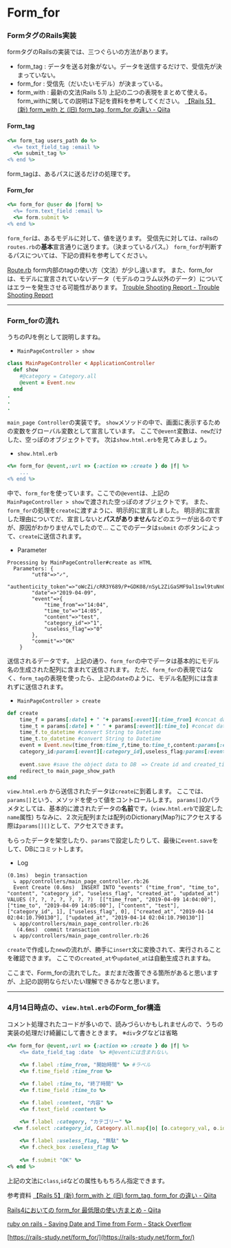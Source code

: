 # Form_for
### FormタグのRails実装
formタグのRailsの実装では、三つぐらいの方法があります。

- form_tag : データを送る対象がない。データを送信するだけで、受信先が決まっていない。
-  form_for : 受信先（だいたいモデル）が決まっている。
- form_with : 最新の文法(Rails 5.1) 上記の二つの表現をまとめて使える。
  			form_withに関しての説明は下記を資料を参考してください。
    			[【Rails 5】(新) form_with と (旧) form_tag, form_for の違い - Qiita](https://qiita.com/hmmrjn/items/24f3b8eade206ace17e2)

#### Form_tag
```ruby
<%= form_tag users_path do %>
  <%= text_field_tag :email %>
  <%= submit_tag %>
<% end %>
```
form_tagは、あるパスに送るだけの処理です。

#### Form_for
```ruby
<%= form_for @user do |form| %>
  <%= form.text_field :email %>
  <%= form.submit %>
<% end %>
```
`form_for`は、あるモデルに対して、値を送ります。
受信先に対しては、railsの`routes.rb`の**基本**宣言通りに送ります。（決まっているパス。）
`form_for`が判断するパスについては、下記の資料を参考してください。

[Route.rb](Route.rb.md)
form内部のtagの使い方（文法）が少し違います。
また、form_forは、モデルに宣言されていないデータ（モデルのコラム以外のデータ）についてはエラーを発生させる可能性があります。
[Trouble Shooting Report - Trouble Shooting Report](bear://x-callback-url/open-note?id=9260712F-C775-4141-9415-A7E2E6E9CBFE-37933-00021883A1933AB1&header=Trouble%20Shooting%20Report)

- - - -

### Form_forの流れ

うちのPJを例として説明しますね。
- `MainPageController > show`
```ruby
class MainPageController < ApplicationController
  def show
    #@category = Category.all
    @event = Event.new
  end
.
.
.
```


`main_page Controller`の実装です。
`show`メソッドの中で、画面に表示するための変数をグローバル変数として宣言しています。
ここで`@event`変数は、`new`だけした、空っぽのオブジェクトです。
次は`show.html.erb`を見てみましょう。



- `show.html.erb`
```ruby
<%= form_for @event,:url => {:action => :create } do |f| %>
	...
<% end %>
```
中で、`form_for`を使っています。ここでの`@event`は、上記の`MainPageController > show`で渡された空っぽのオブジェクトです。
また、`form_for`の処理を`create`に渡すように、明示的に宣言しました。
明示的に宣言した理由についてだ、宣言しないと**パスがありません**などのエラーが出るのですが、原因がわかりませんでしたので…
ここでのデータは`submit` のボタンによって、`create`に送信されます。



- Parameter
```
Processing by MainPageController#create as HTML
  Parameters: {
		"utf8"=>"✓",
		"authenticity_token"=>"oWcZi/cRR3Y689/P+GDK08/nSyL2ZiGaSMF9al1swl9tuNnOFyzjhcqYOPizDCygnu+sWJtGG8wpj0Q/gmknQA==",
		"date"=>"2019-04-09",
		"event"=>{
			"time_from"=>"14:04",
			"time_to"=>"14:05",
			"content"=>"test",
			"category_id"=>"1",
			"useless_flag"=>"0"
		},
		"commit"=>"OK"
	}
```
送信されるデータです。
上記の通り、`form_for`の中でデータは基本的にモデル名の生成された配列に含まれて送信されます。
ただ、`form_for`の表現ではなく、`form_tag`の表現を使ったら、上記の`date`のように、モデル名配列には含まれずに送信されます。



- `MainPageController > create`
```ruby
def create
    time_f = params[:date] + " "+ params[:event][:time_from] #concat date and time_from
    time_t = params[:date] + " " + params[:event][:time_to] #concat date and time_to
    time_f.to_datetime #convert String to Datetime
    time_t.to_datetime #convert String to Datetime
    event = Event.new(time_from:time_f,time_to:time_t,content:params[:event][:content],
    category_id:params[:event][:category_id],useless_flag:params[:event][:useless_flag])
  
    event.save #save the object data to DB　=> Create id and created_time, updated_time automatically.
    redirect_to main_page_show_path
end
```
`view.html.erb` から送信されたデータは`create`に到着します。
ここでは、`params[]`という、メソッドを使って値をコントロールします。
`params[]`のパラメタとしては、基本的に渡されたデータの**名前**です。(`view.html.erb`で設定した`name`属性)
ちなみに、２次元配列または配列のDictionary(Map?)にアクセスする際は`params[][]`として、アクセスできます。

もらったデータを架空したり、`params`で設定したりして、最後に`event.save`をして、DBにコミットします。



- Log
```
(0.1ms)  begin transaction
  ↳ app/controllers/main_page_controller.rb:26
  Event Create (0.6ms)  INSERT INTO "events" ("time_from", "time_to", "content", "category_id", "useless_flag", "created_at", "updated_at") VALUES (?, ?, ?, ?, ?, ?, ?)  [["time_from", "2019-04-09 14:04:00"], ["time_to", "2019-04-09 14:05:00"], ["content", "test"], ["category_id", 1], ["useless_flag", 0], ["created_at", "2019-04-14 02:04:10.790130"], ["updated_at", "2019-04-14 02:04:10.790130"]]
  ↳ app/controllers/main_page_controller.rb:26
   (4.6ms)  commit transaction
  ↳ app/controllers/main_page_controller.rb:26
```
`create`で作成した`new`の流れが、勝手に`insert`文に変換されて、実行されることを確認できます。
ここでの`created_at`や`updated_at`は自動生成されますね。

ここまで、Form_forの流れでした。まだまだ改善できる箇所があると思いますが、上記の説明ならだいたい理解できるかなと思います。
- - - -

### 4月14日時点の、`view.html.erb`のForm_for構造
コメント処理されたコードが多いので、読みづらいかもしれませんので、うちの実装の処理だけ綺麗にして書きときます。
※`div`タグなどは省略
```ruby
<%= form_for @event,:url => {:action => :create } do |f| %>
	<%= date_field_tag :date  %> #@eventには含まれない。
	
	<%= f.label :time_from, "開始時間" %> #ラベル
	<%= f.time_field :time_from %>

	<%= f.label :time_to, "終了時間" %>
	<%= f.time_field :time_to %>

	<%= f.label :content, "内容" %>
	<%= f.text_field :content %>
	
	<%= f.label :category, "カテゴリー" %>
  <%= f.select :category_id, Category.all.map{|o| [o.category_val, o.id]} %> #Categoryの内容を全部出力

	<%= f.label :useless_flag, "無駄" %>
	<%= f.check_box :useless_flag %>
	
	<%= f.submit "OK" %>
<% end %>
```

上記の文法に`class`,`id`などの属性ももちろん指定できます。



参考資料
[【Rails 5】(新) form_with と (旧) form_tag, form_for の違い - Qiita](https://qiita.com/hmmrjn/items/24f3b8eade206ace17e2)

[Rails4においての form_for 最低限の使い方まとめ - Qiita](https://qiita.com/Momozono/items/319bc503e6a5f0963ab9)

[ruby on rails - Saving Date and Time from Form - Stack Overflow](https://stackoverflow.com/questions/42602635/saving-date-and-time-from-form)

 [https://rails-study.net/form_for/](https://rails-study.net/form_for/)






